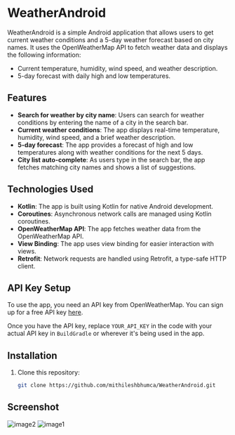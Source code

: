 # WeatherAndroid

WeatherAndroid is a simple Android application that allows users to get current weather conditions and a 5-day weather forecast based on city names. It uses the OpenWeatherMap API to fetch weather data and displays the following information:

- Current temperature, humidity, wind speed, and weather description.
- 5-day forecast with daily high and low temperatures.
  
## Features

- **Search for weather by city name**: Users can search for weather conditions by entering the name of a city in the search bar.
- **Current weather conditions**: The app displays real-time temperature, humidity, wind speed, and a brief weather description.
- **5-day forecast**: The app provides a forecast of high and low temperatures along with weather conditions for the next 5 days.
- **City list auto-complete**: As users type in the search bar, the app fetches matching city names and shows a list of suggestions.

## Technologies Used

- **Kotlin**: The app is built using Kotlin for native Android development.
- **Coroutines**: Asynchronous network calls are managed using Kotlin coroutines.
- **OpenWeatherMap API**: The app fetches weather data from the OpenWeatherMap API.
- **View Binding**: The app uses view binding for easier interaction with views.
- **Retrofit**: Network requests are handled using Retrofit, a type-safe HTTP client.
  
## API Key Setup

To use the app, you need an API key from OpenWeatherMap. You can sign up for a free API key [here](https://openweathermap.org/).

Once you have the API key, replace `YOUR_API_KEY` in the code with your actual API key in `BuildGradle` or wherever it's being used in the app.

## Installation

1. Clone this repository:
   ```bash
   git clone https://github.com/mithileshbhumca/WeatherAndroid.git
   
## Screenshot
   ![image2](https://github.com/user-attachments/assets/d024b120-6db9-45f0-ade7-4d381719f729)
![image1](https://github.com/user-attachments/assets/b39c789c-0868-4e3d-8681-4890e82b9d66)

